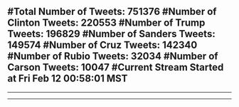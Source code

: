 #Total Number of Tweets: 751376 
#Number of Clinton Tweets: 220553
#Number of Trump Tweets: 196829
#Number of Sanders Tweets: 149574
#Number of Cruz Tweets: 142340
#Number of Rubio Tweets: 32034
#Number of Carson Tweets: 10047
#Current Stream Started at Fri Feb 12 00:58:01 MST
---
---
---
